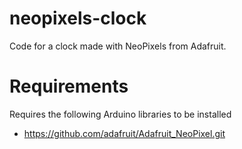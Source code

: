 # neopixels-clock
Code for a clock made with NeoPixels from Adafruit.

# Requirements
Requires the following Arduino libraries to be installed 

* https://github.com/adafruit/Adafruit_NeoPixel.git